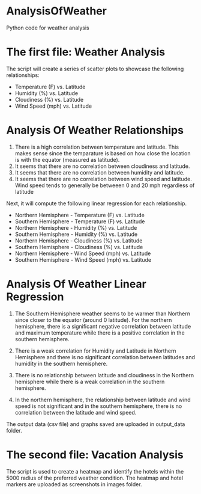 # AnalysisOfWeather
Python code for weather analysis

# The first file: Weather Analysis

The script will create a series of scatter plots to showcase the following relationships:

  * Temperature (F) vs. Latitude
  * Humidity (%) vs. Latitude
  * Cloudiness (%) vs. Latitude
  * Wind Speed (mph) vs. Latitude
  
# Analysis Of Weather Relationships

1. There is a high correlation between temperature and latitude. This makes sense since the temparature is based on how close the location is with the equator (measured as latitude).
2. It seems that there are no correlation between cloudiness and latitude.
3. It seems that there are no correlation between humidity and latitude.
4. It seems that there are no correlation between wind speed and latitude. Wind speed tends to generally be betweeen 0 and 20 mph regardless of latitude


Next, it will compute the following linear regression for each relationship. 

  * Northern Hemisphere - Temperature (F) vs. Latitude
  * Southern Hemisphere - Temperature (F) vs. Latitude
  * Northern Hemisphere - Humidity (%) vs. Latitude
  * Southern Hemisphere - Humidity (%) vs. Latitude
  * Northern Hemisphere - Cloudiness (%) vs. Latitude
  * Southern Hemisphere - Cloudiness (%) vs. Latitude
  * Northern Hemisphere - Wind Speed (mph) vs. Latitude
  * Southern Hemisphere - Wind Speed (mph) vs. Latitude

# Analysis Of Weather Linear Regression

1. The Southern Hemisphere weather seems to be warmer than Northern since closer to the equator (around 0 latitude). For the northern hemisphere, there is a significant negative correlation between latitude and maximum temperature while there is a positive correlation in the southern hemisphere.

2. There is a weak correlation for Humidity and Latitude in Northern Hemisphere and there is no significant correlation between latitudes and humidity in the southern hemisphere.

3. There is no relationship between latitude and cloudiness in the Northern hemisphere while there is a weak correlation in the southern hemisphere. 

4. In the northern hemisphere, the relationship between latitude and wind speed is not significant and in the southern hemisphere, there is no correlation between the latitude and wind speed.

The output data (csv file) and graphs saved are uploaded in output_data folder.

# The second file: Vacation Analysis

The script is used to create a heatmap and identify the hotels within the 5000 radius of the preferred weather condition.
The heatmap and hotel markers are uploaded as screenshots in images folder.




